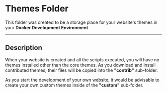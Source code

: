 **Themes Folder**
===================
This folder was created to be a storage place for your website's themes in your **Docker Development Environment**

----------

Description
-------------
When your website is created and all the scripts executed, you will have no themes installed other than the core themes. As you download and install contributed themes, their files will be copied into the **"contrib"** sub-folder. 

As you start the development of your own website, it would be advisable to create your own custom themes inside of the **"custom"** sub-folder.